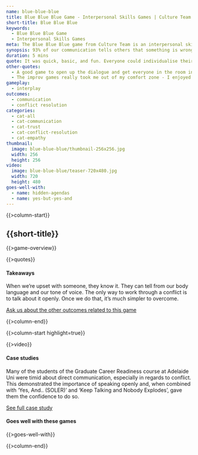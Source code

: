 ```yaml
---
name: blue-blue-blue
title: Blue Blue Blue Game - Interpersonal Skills Games | Culture Team
short-title: Blue Blue Blue
keywords:
  - Blue Blue Blue Game
  - Interpersonal Skills Games
meta: The Blue Blue Blue game from Culture Team is an interpersonal skills game designed to show the importance of communication in the workplace. Try it today!
synopsis: 93% of our communication tells others that something is wrong. It takes the last 7% to explain how to fix it.
duration: 5 mins
quote: It was quick, basic, and fun. Everyone could individualise their answer and it allowed everyone to participate.
other-quotes:
  - A good game to open up the dialogue and get everyone in the room interacting.
  - The improv games really took me out of my comfort zone - I enjoyed it too. It’ll help me participate in things in real life that I’m not confident in
gameplay: 
  - interplay
outcomes:
  - communication
  - conflict resolution
categories:
  - cat-all
  - cat-communication
  - cat-trust
  - cat-conflict-resolution
  - cat-empathy
thumbnail: 
  image: blue-blue-blue/thumbnail-256x256.jpg
  width: 256
  height: 256
video:
  image: blue-blue-blue/teaser-720x480.jpg
  width: 720
  height: 480
goes-well-with:
  - name: hidden-agendas
  - name: yes-but-yes-and
---
```

{{>column-start}}

## {{short-title}}

{{>game-overview}}

{{>quotes}}

#### Takeaways

When we’re upset with someone, they know it. They can tell from our body language and our tone of voice. The only way to work through a conflict is to talk about it openly. Once we do that, it’s much simpler to overcome.

[Ask us about the other outcomes related to this game](#)

{{>column-end}}

{{>column-start highlight=true}}

{{>video}}

#### Case studies

Many of the students of the Graduate Career Readiness course at Adelaide Uni were timid about direct communication, especially in regards to conflict. This demonstrated the importance of speaking openly and, when combined with ‘Yes, And.. (SOLER)’ and ‘Keep Talking and Nobody Explodes’, gave them the confidence to do so.

[See full case study](#)

#### Goes well with these games

{{>goes-well-with}}

{{>column-end}}
